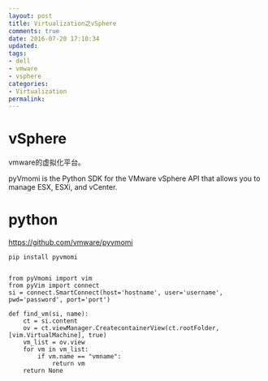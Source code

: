 ```yaml
---
layout: post
title: Virtualization之vSphere
comments: true
date: 2016-07-20 17:10:34
updated:
tags:
- dell
- vmware
- vsphere
categories:
- Virtualization
permalink:
---
```


# vSphere

vmware的虚拟化平台。

pyVmomi is the Python SDK for the VMware vSphere API that allows you to manage ESX, ESXi, and vCenter.


# python

<https://github.com/vmware/pyvmomi>

    pip install pyvmomi


    from pyVmomi import vim
    from pyVim import connect
    si = connect.SmartConnect(host='hostname', user='username', pwd='password', port='port')

    def find_vm(si, name):
        ct = si.content
        ov = ct.viewManager.CreatecontainerView(ct.rootFolder, [vim.VirtualMachine], true)
        vm_list = ov.view
        for vm in vm_list:
            if vm.name == "vmname":
                return vm
        return None









